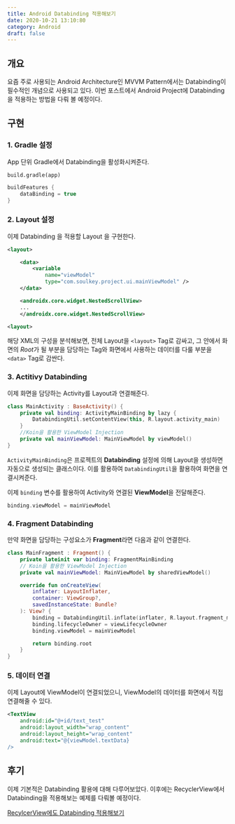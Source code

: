 ```yaml
---
title: Android Databinding 적용해보기
date: 2020-10-21 13:10:80
category: Android
draft: false
---
```


## 개요

요즘 주로 사용되는 Android Architecture인 MVVM Pattern에서는 Databinding이 필수적인 개념으로 사용되고 있다. 이번 포스트에서 Android Project에 Databinding을 적용하는 방법을 다뤄 볼 예정이다.

## 구현

### 1. Gradle 설정

App 단위 Gradle에서 Databinding을 활성화시켜준다.

`build.gradle(app)`

```groovy
buildFeatures {
    dataBinding = true
}
```

### 2. Layout 설정

이제 Databinding 을 적용할 Layout 을 구현한다.

```xml
<layout>

    <data>
        <variable
            name="viewModel"
            type="com.soulkey.project.ui.mainViewModel" />
    </data>

    <androidx.core.widget.NestedScrollView>
    ...
    </androidx.core.widget.NestedScrollView>

<layout>
```

해당 XML의 구성을 분석해보면, 전체 Layout을 `<layout>` Tag로 감싸고, 그 안에서 화면의 *Root*가 될 부분을 담당하는 Tag와 화면에서 사용하는 데이터를 다룰 부분을 `<data>` Tag로 감싼다.

### 3. Actitivy Databinding

이제 화면을 담당하는 Activity를 Layout과 연결해준다.

```kotlin
class MainActivity : BaseActivity() {
    private val binding: ActivityMainBinding by lazy {
        DatabindingUtil.setContentView(this, R.layout.activity_main)
    }
    //Koin을 활용한 ViewModel Injection
    private val mainViewModel: MainViewModel by viewModel()
}
```

`ActivityMainBinding`은 프로젝트의 **Databinding** 설정에 의해 Layout을 생성하면 자동으로 생성되는 클래스이다. 이를 활용하여 `DatabindingUtil`을 활용하여 화면을 연결시켜준다.

이제 `binding` 변수를 활용하여 Activity와 연결된 **ViewModel**을 전달해준다.

```kotlin
binding.viewModel = mainViewModel
```

### 4. Fragment Databinding

만약 화면을 담당하는 구성요소가 **Fragment**라면 다음과 같이 연결한다.

```kotlin
class MainFragment : Fragment() {
    private lateinit var binding: FragmentMainBinding
    // Koin을 활용한 ViewModel Injection
    private val mainViewModel: MainViewModel by sharedViewModel()

    override fun onCreateView(
        inflater: LayoutInflater,
        container: ViewGroup?,
        savedInstanceState: Bundle?
    ): View? {
        binding = DatabindingUtil.inflate(inflater, R.layout.fragment_main, false)
        binding.lifecycleOwner = viewLifecycleOwner
        binding.viewModel = mainViewModel

        return binding.root
    }
}
```

### 5. 데이터 연결

이제 Layout에 ViewModel이 연결되었으니, ViewModel의 데이터를 화면에서 직접 연결해줄 수 있다.

```xml
<TextView
    android:id="@+id/text_test"
    android:layout_width="wrap_content"
    android:layout_height="wrap_content"
    android:text="@{viewModel.textData}
/>
```

## 후기

이제 기본적은 Databinding 활용에 대해 다루어보았다.
이후에는 RecyclerView에서 Databinding을 적용해보는 예제를 다뤄볼 예정이다.

[RecylcerView에도 Databinding 적용해보기](https://sulfurbottom.netlify.com/Android/recyclerview에도-databinding-적용해보기)
